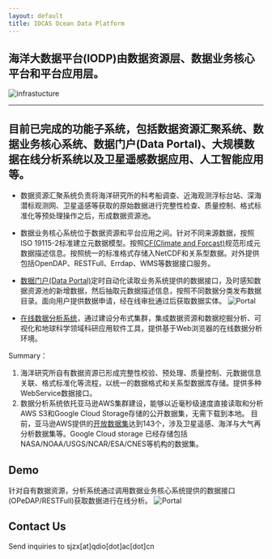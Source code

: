 ```yaml
---
layout: default
title: IOCAS Ocean Data Platform 
---
```


## 海洋大数据平台(IODP)由数据资源层、数据业务核心平台和平台应用层。
![infrastucture](http://msdc.qdio.ac.cn/Web/Tpl/default/img/image2.png)

---

## 目前已完成的功能子系统，包括数据资源汇聚系统、数据业务核心系统、数据门户(Data Portal)、大规模数据在线分析系统以及卫星遥感数据应用、人工智能应用等。 
* 数据资源汇聚系统负责将海洋研究所的科考船调查、近海观测浮标台站、深海潜标观测网、卫星遥感等获取的原始数据进行完整性检查、质量控制、格式标准化等预处理操作之后，形成数据资源池。

* 数据业务核心系统位于数据资源和平台应用之间。针对不同来源数据，按照ISO 19115-2标准建立元数据模型。按照[CF(Climate and Forcast)](http://cfconventions.org/)规范形成元数据描述信息。按照统一的标准格式存储入NetCDF和关系型数据。对外提供包括OpenDAP、RESTFull、Errdap、WMS等数据接口服务。  

* [数据门户(Data Portal)](http://portal.qdio.ac.cn)定时自动化读取业务系统提供的数据接口，及时感知数据资源池的新增数据，然后抽取元数据描述信息，按照不同数据分类发布数据目录。面向用户提供数据申请，经在线审批通过后获取数据实体。
![Portal](http://msdc.qdio.ac.cn/Web/Tpl/default/img/portal.png)

* [在线数据分析系统](https://datalab.iocasdata.com)，通过建设分布式集群，集成数据资源和数据挖掘分析、可视化和地球科学领域科研应用软件工具，提供基于Web浏览器的在线数据分析环境。

Summary：
  1. 海洋研究所自有数据资源已形成完整性校验、预处理、质量控制、元数据信息关联、格式标准化等流程，以统一的数据格式和关系型数据库存储。提供多种WebService数据接口。
  2. 数据分析系统依托亚马逊AWS集群建设，能够以近毫秒级速度直接读取和分析AWS S3和Google Cloud Storage存储的公开数据集，无需下载到本地。
     目前，亚马逊AWS提供的[开放数据集](https://registry.opendata.aws/)达到143个，涉及卫星遥感、海洋与大气再分析数据集等。Google Cloud storage 已经存储包括NASA/NOAA/USGS/NCAR/ESA/CNES等机构的数据集。
    
## Demo

针对自有数据资源，分析系统通过调用数据业务核心系统提供的数据接口(OPeDAP/RESTFull)获取数据进行在线分析。
![Portal](http://msdc.qdio.ac.cn/Web/Tpl/default/img/buoy-1.gif)

 
 
 
## Contact Us

Send inquiries to sjzx[at]qdio[dot]ac[dot]cn
